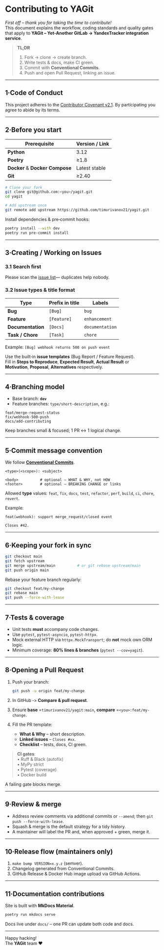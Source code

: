 # Contributing to **YAGit**

_First off – thank you for taking the time to contribute!_  
This document explains the workflow, coding standards and quality gates that
apply to **YAGit – Yet‑Another GitLab → YandexTracker integration service**.

> **TL;DR**  
> 1. Fork → clone → create branch.  
> 2. Write tests & docs, make CI green.  
> 3. Commit with **Conventional Commits**.  
> 4. Push and open Pull Request, linking an issue.  

---

## 1·Code of Conduct
This project adheres to the [Contributor Covenant v2.1](https://www.contributor-covenant.org/version/2/1/code_of_conduct/).
By participating you agree to abide by its terms.

---

## 2·Before you start

| Prerequisite | Version / Link |
|--------------|----------------|
| **Python**   | 3.12  |
| **Poetry**   | ≥1.8 |
| **Docker** & **Docker Compose** | Latest stable |
| **Git**      | ≥2.40 |

```bash
# Clone your fork
git clone git@github.com:<you>/yagit.git
cd yagit

# Add upstream once
git remote add upstream https://github.com/timurivanov21/yagit.git
```

Install dependencies & pre‑commit hooks:

```bash
poetry install --with dev
poetry run pre-commit install
```

---

## 3·Creating / Working on Issues

### 3.1 Search first  
Please scan the [issue list](https://github.com/timurivanov21/yagit/issues)— duplicates help nobody.

### 3.2 Issue types & title format

| Type | Prefix in title | Labels |
|------|-----------------|--------|
| **Bug**          | `[Bug]`          | `bug` |
| **Feature**      | `[Feature]`      | `enhancement` |
| **Documentation**| `[Docs]`         | `documentation` |
| **Task / Chore** | `[Task]`         | `chore` |

Example: `[Bug] webhook returns 500 on push event`

Use the built‑in **issue templates** (Bug Report / Feature Request).  
Fill in **Steps to Reproduce**, **Expected Result**, **Actual Result** or  
**Motivation**, **Proposal**, **Alternatives** respectively.

---

## 4·Branching model

* Base branch: **`dev`**
* Feature branches: `type/short-description`, e.g.:

```
feat/merge-request-status
fix/webhook-500-push
docs/add-contributing
```

Keep branches small & focused; 1 PR ↔︎ 1 logical change.

---

## 5·Commit message convention

We follow **[Conventional Commits](https://www.conventionalcommits.org/)**.

```
<type>(<scope>): <subject>

<body>          # optional – WHAT & WHY, not HOW
<footer>        # optional – BREAKING CHANGE or links
```

Allowed **type** values: `feat`, `fix`, `docs`, `test`, `refactor`,
`perf`, `build`, `ci`, `chore`, `revert`.

Example:

```
feat(webhook): support merge_request/closed event

Closes #42.
```

---

## 6·Keeping your fork in sync

```bash
git checkout main
git fetch upstream
git merge upstream/main          # or git rebase upstream/main
git push origin main
```

Rebase your feature branch regularly:

```bash
git checkout feat/my-change
git rebase main
git push --force-with-lease
```

---

## 7·Tests & coverage

* Unit tests **must** accompany code changes.
* Use `pytest`, `pytest-asyncio`, `pytest-httpx`.
* Mock external HTTP via `httpx.MockTransport`; do **not** mock own ORM logic.
* Minimum coverage: **80% lines & branches** (`pytest --cov=yagit`).

---

## 8·Opening a Pull Request

1. Push your branch:

   ```bash
   git push -u origin feat/my-change
   ```

2. In GitHub ‑> **Compare & pull request**.
3. Ensure **base** =`timurivanov21/yagit:main`, **compare** =`<you>:feat/my-change`.
4. Fill the PR template:

   * **What & Why** – short description.
   * **Linked issues** – `Closes #xx`.
   * **Checklist** – tests, docs, CI green.

> **CI gates**:  
> • Ruff & Black (autofix)  
> • MyPy strict  
> • Pytest (coverage)  
> • Docker build  

A failing gate blocks merge.

---

## 9·Review & merge

* Address review comments via additional commits or `--amend`; then
  `git push --force-with-lease`.
* Squash & merge is the default strategy for a tidy history.
* A maintainer will label the PR and, when approved + green, merge it.

---

## 10·Release flow (maintainers only)

1. `make bump VERSION=x.y.z` (semver).  
2. Changelog generated from Conventional Commits.  
3. GitHub Release & Docker Hub image upload via GitHub Actions.

---

## 11·Documentation contributions

Site is built with **MkDocs Material**.

```bash
poetry run mkdocs serve
```

Docs live under `docs/` – one PR can update both code and docs.

---

Happy hacking!  
The **YAGit** team ❤️
